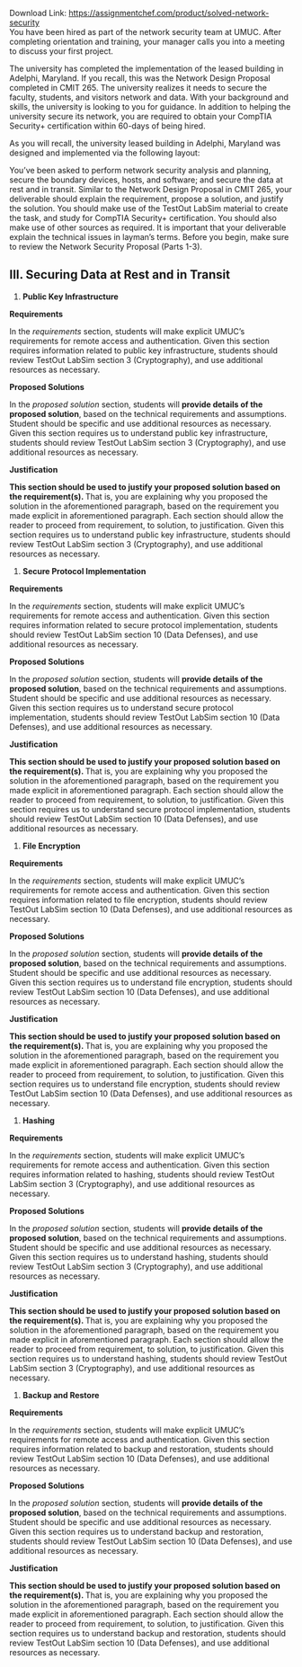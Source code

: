 Download Link: https://assignmentchef.com/product/solved-network-security
<br>
You have been hired as part of the network security team at UMUC.  After completing orientation and training, your manager calls you into a meeting to discuss your first project.

The university has completed the implementation of the leased building in Adelphi, Maryland.  If you recall, this was the Network Design Proposal completed in CMIT 265.  The university realizes it needs to secure the faculty, students, and visitors network and data.  With your background and skills, the university is looking to you for guidance.  In addition to helping the university secure its network, you are required to obtain your CompTIA Security+ certification within 60-days of being hired.

As you will recall, the university leased building in Adelphi, Maryland was designed and implemented via the following layout:







You’ve been asked to perform network security analysis and planning, secure the boundary devices, hosts, and software; and secure the data at rest and in transit.  Similar to the Network Design Proposal in CMIT 265, your deliverable should explain the requirement, propose a solution, and justify the solution.  You should make use of the TestOut LabSim material to create the task, and study for CompTIA Security+ certification.  You should also make use of other sources as required.  It is important that your deliverable explain the technical issues in layman’s terms.  Before you begin, make sure to review the Network Security Proposal (Parts 1-3).

<h2></h2>

<h2>III. Securing Data at Rest and in Transit</h2>

<ol>

 <li><strong>Public Key Infrastructure</strong></li>

</ol>




<strong>Requirements</strong>

<strong> </strong>

In the <em>requirements</em> section, students will make explicit UMUC’s requirements for remote access and authentication.  Given this section requires information related to public key infrastructure, students should review TestOut LabSim section 3 (Cryptography), and use additional resources as necessary.

<strong> </strong>

<strong>Proposed Solutions</strong>

<strong> </strong>

In the <em>proposed solution</em> section, students will <strong>provide details of the proposed solution</strong>, based on the technical requirements and assumptions.  Student should be specific and use additional resources as necessary.  Given this section requires us to understand public key infrastructure, students should review TestOut LabSim section 3 (Cryptography), and use additional resources as necessary.

<strong> </strong>

<strong>Justification</strong>

<strong> </strong>

<strong>This section should be used to justify your proposed solution based on the requirement(s).  </strong>That is, you are explaining why you proposed the solution in the aforementioned paragraph, based on the requirement you made explicit in aforementioned paragraph.  Each section should allow the reader to proceed from requirement, to solution, to justification.  Given this section requires us to understand public key infrastructure, students should review TestOut LabSim section 3 (Cryptography), and use additional resources as necessary.

<strong> </strong>

<ol>

 <li><strong>Secure Protocol Implementation</strong></li>

</ol>




<strong>Requirements</strong>

<strong> </strong>

In the <em>requirements</em> section, students will make explicit UMUC’s requirements for remote access and authentication.  Given this section requires information related to secure protocol implementation, students should review TestOut LabSim section 10 (Data Defenses), and use additional resources as necessary.







<strong> </strong>

<strong>Proposed Solutions</strong>

<strong> </strong>

In the <em>proposed solution</em> section, students will <strong>provide details of the proposed solution</strong>, based on the technical requirements and assumptions.  Student should be specific and use additional resources as necessary.  Given this section requires us to understand secure protocol implementation, students should review TestOut LabSim section 10 (Data Defenses), and use additional resources as necessary.

<strong> </strong>

<strong>Justification</strong>

<strong> </strong>

<strong>This section should be used to justify your proposed solution based on the requirement(s).  </strong>That is, you are explaining why you proposed the solution in the aforementioned paragraph, based on the requirement you made explicit in aforementioned paragraph.  Each section should allow the reader to proceed from requirement, to solution, to justification.  Given this section requires us to understand secure protocol implementation, students should review TestOut LabSim section 10 (Data Defenses), and use additional resources as necessary.

<strong> </strong>

<ol>

 <li><strong>File Encryption</strong></li>

</ol>

<strong> </strong>

<strong>Requirements</strong>

<strong> </strong>

In the <em>requirements</em> section, students will make explicit UMUC’s requirements for remote access and authentication.  Given this section requires information related to file encryption, students should review TestOut LabSim section 10 (Data Defenses), and use additional resources as necessary.

<strong> </strong>

<strong>Proposed Solutions</strong>

<strong> </strong>

In the <em>proposed solution</em> section, students will <strong>provide details of the proposed solution</strong>, based on the technical requirements and assumptions.  Student should be specific and use additional resources as necessary.  Given this section requires us to understand file encryption, students should review TestOut LabSim section 10 (Data Defenses), and use additional resources as necessary.

<strong> </strong>

<strong>Justification</strong>

<strong> </strong>

<strong>This section should be used to justify your proposed solution based on the requirement(s).  </strong>That is, you are explaining why you proposed the solution in the aforementioned paragraph, based on the requirement you made explicit in aforementioned paragraph.  Each section should allow the reader to proceed from requirement, to solution, to justification.  Given this section requires us to understand file encryption, students should review TestOut LabSim section 10 (Data Defenses), and use additional resources as necessary.

<strong> </strong>

<ol>

 <li><strong>Hashing</strong></li>

</ol>

<strong> </strong>

<strong>Requirements</strong>

<strong> </strong>

In the <em>requirements</em> section, students will make explicit UMUC’s requirements for remote access and authentication.  Given this section requires information related to hashing, students should review TestOut LabSim section 3 (Cryptography), and use additional resources as necessary.

<strong> </strong>

<strong>Proposed Solutions</strong>

<strong> </strong>

In the <em>proposed solution</em> section, students will <strong>provide details of the proposed solution</strong>, based on the technical requirements and assumptions.  Student should be specific and use additional resources as necessary.  Given this section requires us to understand hashing, students should review TestOut LabSim section 3 (Cryptography), and use additional resources as necessary.

<strong> </strong>

<strong>Justification</strong>

<strong> </strong>

<strong>This section should be used to justify your proposed solution based on the requirement(s).  </strong>That is, you are explaining why you proposed the solution in the aforementioned paragraph, based on the requirement you made explicit in aforementioned paragraph.  Each section should allow the reader to proceed from requirement, to solution, to justification.  Given this section requires us to understand hashing, students should review TestOut LabSim section 3 (Cryptography), and use additional resources as necessary.

<strong> </strong>

<ol>

 <li><strong>Backup and Restore</strong></li>

</ol>

<strong> </strong>

<strong>Requirements</strong>

<strong> </strong>

In the <em>requirements</em> section, students will make explicit UMUC’s requirements for remote access and authentication.  Given this section requires information related to backup and restoration, students should review TestOut LabSim section 10 (Data Defenses), and use additional resources as necessary.

<strong> </strong>

<strong>Proposed Solutions</strong>

<strong> </strong>

In the <em>proposed solution</em> section, students will <strong>provide details of the proposed solution</strong>, based on the technical requirements and assumptions.  Student should be specific and use additional resources as necessary.  Given this section requires us to understand backup and restoration, students should review TestOut LabSim section 10 (Data Defenses), and use additional resources as necessary.

<strong> </strong>

<strong>Justification</strong>

<strong> </strong>

<strong>This section should be used to justify your proposed solution based on the requirement(s).  </strong>That is, you are explaining why you proposed the solution in the aforementioned paragraph, based on the requirement you made explicit in aforementioned paragraph.  Each section should allow the reader to proceed from requirement, to solution, to justification.  Given this section requires us to understand backup and restoration, students should review TestOut LabSim section 10 (Data Defenses), and use additional resources as necessary.